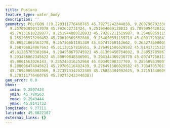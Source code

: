 ```yaml
---
title: Pusiano
feature_type: water_body
description: ''
geometry: POLYGON ((9.270311776460765 45.79275242344038, 9.26979679233003 45.79227365383318,
  9.257093850437078 45.792632731424, 9.251944009128833 45.78999944203321, 9.250742379490154
  45.79131610228077, 9.251944009128833 45.79287211519907, 9.254690591159719 45.7934705701392,
  9.255205575290452 45.79610369552888, 9.254690591159719 45.80017282641544, 9.257780495944125
  45.80531865463278, 9.25726551181339 45.80747258113662, 9.263273660005893 45.80783156079013,
  9.268766824067663 45.81130157816951, 9.276491586029582 45.81417315320653, 9.282499734222085
  45.81285703302684, 9.284559670745921 45.81369456764892, 9.289537850676057 45.81046400756039,
  9.293486062345622 45.80890848586991, 9.294344369230778 45.80747258113662, 9.292627755461364
  45.8061563026143, 9.285246316252968 45.80340398337769, 9.285589639007391 45.79945476608682,
  9.280096474945621 45.79706116482439, 9.276491586029582 45.7934705701392, 9.278036538421786
  45.78940094982066, 9.273573342622385 45.78856304992625, 9.271513406098547 45.79035853427619,
  9.270311776460765 45.79275242344038))
geo_error: 0.0
bbox:
  xmin: 9.2507424
  ymin: 45.788563
  xmax: 9.2943444
  ymax: 45.8141732
longitude: 9.27211
latitude: 45.8022187
external_links: {}
---
```

